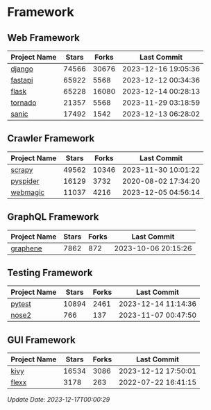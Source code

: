 # Framework

## Web Framework
| Project Name | Stars | Forks | Last Commit |
| ------------ | ----- | ----- | ----------- |
| [django](https://github.com/django/django) | 74566 | 30676 | 2023-12-16 19:05:36 |
| [fastapi](https://github.com/tiangolo/fastapi) | 65922 | 5568 | 2023-12-12 00:34:36 |
| [flask](https://github.com/pallets/flask) | 65228 | 16080 | 2023-12-14 00:28:13 |
| [tornado](https://github.com/tornadoweb/tornado) | 21357 | 5568 | 2023-11-29 03:18:59 |
| [sanic](https://github.com/sanic-org/sanic) | 17492 | 1542 | 2023-12-13 06:28:02 |

## Crawler Framework
| Project Name | Stars | Forks | Last Commit |
| ------------ | ----- | ----- | ----------- |
| [scrapy](https://github.com/scrapy/scrapy) | 49562 | 10346 | 2023-11-30 10:01:22 |
| [pyspider](https://github.com/binux/pyspider) | 16129 | 3732 | 2020-08-02 17:34:20 |
| [webmagic](https://github.com/code4craft/webmagic) | 11037 | 4216 | 2023-12-05 04:56:14 |

## GraphQL Framework
| Project Name | Stars | Forks | Last Commit |
| ------------ | ----- | ----- | ----------- |
| [graphene](https://github.com/graphql-python/graphene) | 7862 | 872 | 2023-10-06 20:15:26 |

## Testing Framework
| Project Name | Stars | Forks | Last Commit |
| ------------ | ----- | ----- | ----------- |
| [pytest](https://github.com/pytest-dev/pytest) | 10894 | 2461 | 2023-12-14 11:14:36 |
| [nose2](https://github.com/nose-devs/nose2) | 766 | 137 | 2023-11-07 00:47:50 |

## GUI Framework
| Project Name | Stars | Forks | Last Commit |
| ------------ | ----- | ----- | ----------- |
| [kivy](https://github.com/kivy/kivy) | 16534 | 3086 | 2023-12-12 17:50:01 |
| [flexx](https://github.com/flexxui/flexx) | 3178 | 263 | 2022-07-22 16:41:15 |

*Update Date: 2023-12-17T00:00:29*